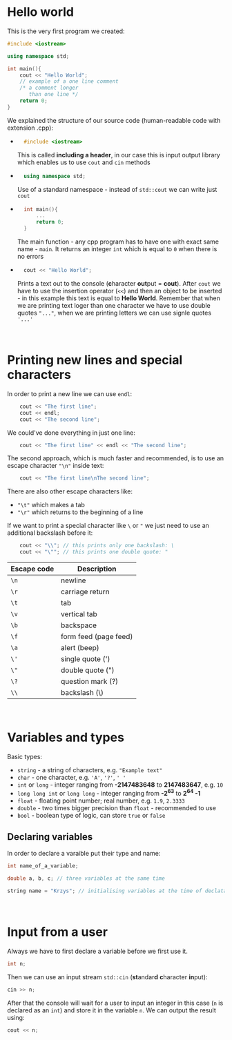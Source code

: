 # Hello world

This is the very first program we created:
```cpp
#include <iostream> 

using namespace std; 

int main(){ 
    cout << "Hello World"; 
    // example of a one line comment
    /* a comment longer
       than one line */
    return 0; 
}
```

We explained the structure of our source code (human-readable code with extension .cpp):

- ```cpp 
    #include <iostream>
    ```
    This is called **including a header**, in our case this is input output library which enables us to use `cout` and `cin` methods

- ```cpp
    using namespace std;
    ```
    Use of a standard namespace - instead of `std::cout` we can write just `cout`

- ```cpp
    int main(){
        ...
        return 0;
    }
    ```
    The main function - any cpp program has to have one with exact same name - `main`. It returns an integer `int` which is equal to `0` when there is no errors

- ```cpp
    cout << "Hello World";
    ```
    Prints a text out to the console (**c**haracter **out**put = **cout**). After `cout` we have to use the insertion operator (`<<`) and then an object to be inserted - in this example this text is equal to **Hello World**. Remember that when we are printing text loger than one character we have to use double quotes `"..."`, when we are printing letters we can use signle quotes `'...'`

<br>

# Printing new lines and special characters

In order to print a new line we can use `endl`:
```cpp
    cout << "The first line";
    cout << endl;
    cout << "The second line";
```
We could've done everything in just one line:
```cpp
    cout << "The first line" << endl << "The second line";
```

The second approach, which is much faster and recommended, is to use an escape character `"\n"` inside text:
```cpp
    cout << "The first line\nThe second line";
```
There are also other escape characters like:
- `"\t"` which makes a tab
- `"\r"` which returns to the beginning of a line

If we want to print a special character like `\` or `"` we just need to use an additional backslash before it:
```cpp
    cout << "\\"; // this prints only one backslash: \ 
    cout << "\""; // this prints one double quote: "
```

| Escape code | Description |
| ----------- | ----------- |
| `\n` | newline |
| `\r` | carriage return |
| `\t` | tab |
| `\v` | vertical tab |
| `\b` | backspace |
| `\f` | form feed (page feed) |
| `\a` | alert (beep) |
| `\'` | single quote (') |
| `\"` | double quote (") |
| `\?` | question mark (?) |
| `\\` | backslash (\\) |


<br>

# Variables and types

Basic types:
- `string` - a string of characters, e.g. `"Example text"`
- `char` - one character, e.g. `'A'`, `'?'`, `' '`
- `int` or `long` - integer ranging from **-2147483648** to **2147483647**, e.g. `10`
- `long long int` or `long long` - integer ranging from **-2<sup>63</sup>** to **2<sup>64</sup> -1**
- `float` - floating point number; real number, e.g. `1.9`, `2.3333`
- `double` - two times bigger precision than `float` - recommended to use
- `bool` - boolean type of logic, can store `true` or `false`

## Declaring variables

In order to declare a varaible put their type and name:
```cpp
int name_of_a_variable;

double a, b, c; // three variables at the same time

string name = "Krzys"; // initialising variables at the time of declatarion
```

<br>

# Input from a user

Always we have to first declare a variable before we first use it.
```cpp
int n;
```
Then we can use an input stream `std::cin` (**st**andar**d** **c**haracter **in**put):
```cpp
cin >> n;
```
After that the console will wait for a user to input an integer in this case (`n` is declared as an `int`) and store it in the variable `n`. We can output the result using:
```cpp
cout << n;
```